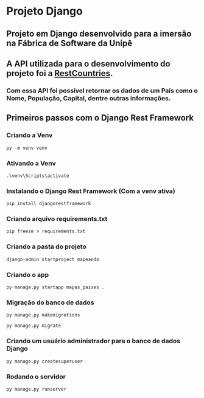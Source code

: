 # Projeto Django
## Projeto em Django desenvolvido para a imersão na Fábrica de Software da Unipê

## A API utilizada para o desenvolvimento do projeto foi a [RestCountries](https://restcountries.com/).
### Com essa API foi possível retornar os dados de um País como o Nome, População, Capital, dentre outras informações.

## Primeiros passos com o Django Rest Framework
### Criando a Venv
```shell
py -m venv venv
```

### Ativando a Venv
```shell
.\venv\Scripts\activate
```

### Instalando o Django Rest Framework (Com a venv ativa)
```shell
pip install djangorestframework
```

### Criando arquivo requirements.txt
```shell
pip freeze > requirements.txt
```

### Criando a pasta do projeto
```shell
django-admin startproject mapeando
```

### Criando o app
```shell
py manage.py startapp mapas_paises .
```

### Migração do banco de dados
```shell
py manage.py makemigrations
```
```shell
py manage.py migrate
```

### Criando um usuário administrador para o banco de dados Django
```shell
py manage.py createsuperuser
```

### Rodando o servidor
```shell
py manage.py runserver
```